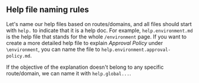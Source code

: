 ## Help file naming rules

Let's name our help files based on routes/domains, and all files should start with `help.` to indicate that it is a help doc. For example, `help.environment.md` is the help file that stands for the whole `/environment` page. If you want to create a more detailed help file to explain *Approval Policy* under `\environment`, you can name the file to `help.environment.approval-policy.md`.

If the objective of the explanation doesn't belong to any specific route/domain, we can name it with `help.global...`.
